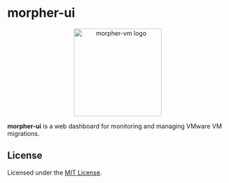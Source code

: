# morpher-ui

<p align="center">
  <img src="https://github.com/morpher-vm.png" alt="morpher-vm logo" width="200"/>
</p>

**morpher-ui** is a web dashboard for monitoring and managing VMware VM migrations.

## License

Licensed under the [MIT License](LICENSE).
